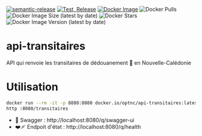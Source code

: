 [![semantic-release](https://img.shields.io/badge/%20%20%F0%9F%93%A6%F0%9F%9A%80-semantic--release-e10079.svg)](https://github.com/semantic-release/semantic-release)
[![Test, Release](https://github.com/opt-nc/api-transitaires/actions/workflows/test-release.yml/badge.svg)](https://github.com/opt-nc/api-transitaires/actions/workflows/test-release.yml)
[![Docker Image](https://img.shields.io/badge/docker-homepage-blue)](https://hub.docker.com/r/optnc/api-transitaires)
![Docker Pulls](https://img.shields.io/docker/pulls/optnc/api-transitaires)
![Docker Image Size (latest by date)](https://img.shields.io/docker/image-size/optnc/api-transitaires)
![Docker Stars](https://img.shields.io/docker/stars/optnc/api-transitaires)
![Docker Image Version (latest by date)](https://img.shields.io/docker/v/optnc/api-transitaires?arch=amd64&sort=date)

# api-transitaires

API qui renvoie les transitaires de dédouanement 🚢 en Nouvelle-Calédonie

# Utilisation

```sh
docker run --rm -it -p 8880:8080 docker.io/optnc/api-transitaires:latest
http :8080/transitaires
````

- 📖 Swagger : http://localhost:8080/q/swagger-ui
- ❤️‍🩹 Endpoit d'état : http://localhost:8080/q/health
